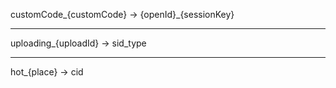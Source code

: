 customCode_{customCode}
->
{openId}_{sessionKey}

***

uploading_{uploadId}
->
sid_type

***

hot_{place}
->
cid
